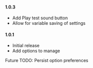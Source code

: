 #### 1.0.3
* Add Play test sound button
* Allow for variable saving of settings

#### 1.0.1
* Initial release
* Add options to manage

Future TODO: Persist option preferences